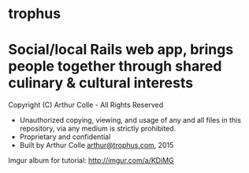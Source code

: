 trophus
==

Social/local Rails web app, brings people together through shared culinary & cultural interests
=


Copyright (C) Arthur Colle - All Rights Reserved
 * Unauthorized copying, viewing, and usage of any and all files in this repository, via any medium is strictly prohibited.
 * Proprietary and confidential
 * Built by Arthur Colle <arthur@trophus.com>, 2015

Imgur album for tutorial: http://imgur.com/a/KDiMG

